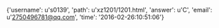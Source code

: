 {'username': u's0139', 'path': u'xz1201/1201.html', 'answer': u'C', 'email': u'2750496781@qq.com', 'time': '2016-02-26:10:51:06'}